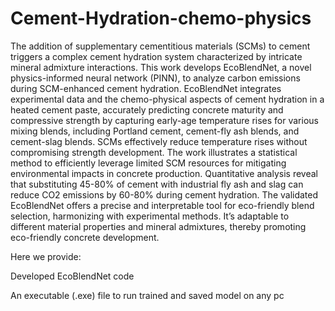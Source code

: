 # Cement-Hydration-chemo-physics

The addition of supplementary cementitious materials (SCMs) to cement triggers a complex cement hydration system characterized by intricate mineral admixture interactions. This work develops EcoBlendNet, a novel physics-informed neural network (PINN), to analyze carbon emissions during SCM-enhanced cement hydration. EcoBlendNet integrates experimental data and the chemo-physical aspects of cement hydration in a heated cement paste, accurately predicting concrete maturity and compressive strength by capturing early-age temperature rises for various mixing blends, including Portland cement, cement-fly ash blends, and cement-slag blends. SCMs effectively reduce temperature rises without compromising strength development. The work illustrates a statistical method to efficiently leverage limited SCM resources for mitigating environmental impacts in concrete production. Quantitative analysis reveal that substituting 45-80% of cement with industrial fly ash and slag can reduce CO2 emissions by 60-80% during cement hydration. The validated EcoBlendNet offers a precise and interpretable tool for eco-friendly blend selection, harmonizing with experimental methods. It’s adaptable to different material properties and mineral admixtures, thereby promoting eco-friendly concrete development. 

Here we provide:

Developed EcoBlendNet code

An executable (.exe) file to run trained and saved model on any pc
